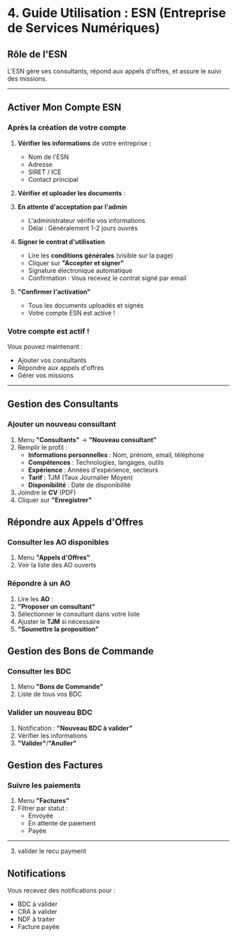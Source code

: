 # 4. Guide Utilisation : ESN (Entreprise de Services Numériques)

##  Rôle de l'ESN

L'ESN gère ses consultants, répond aux appels d'offres, et assure le suivi des missions.

---

##  Activer Mon Compte ESN

### Après la création de votre compte

1. **Vérifier les informations** de votre entreprise :
   - Nom de l'ESN
   - Adresse
   - SIRET / ICE
   - Contact principal

2. **Vérifier et uploader les documents** :
3. **En attente d'acceptation par l'admin** 
   - L'administrateur vérifie vos informations
   - Délai : Généralement 1-2 jours ouvrés

4. **Signer le contrat d'utilisation** 
   - Lire les **conditions générales** (visible sur la page)
   - Cliquer sur **"Accepter et signer"**
   - Signature électronique automatique
   - Confirmation : Vous recevez le contrat signé par email

5. **"Confirmer l'activation"** 
   - Tous les documents uploadés et signés
   - Votre compte ESN est activé !

### Votre compte est actif ! 

Vous pouvez maintenant :
- Ajouter vos consultants
- Répondre aux appels d'offres
- Gérer vos missions

---

##  Gestion des Consultants

### Ajouter un nouveau consultant
1. Menu **"Consultants"** → **"Nouveau consultant"**
2. Remplir le profil :
   - **Informations personnelles** : Nom, prénom, email, téléphone
   - **Compétences** : Technologies, langages, outils
   - **Expérience** : Années d'expérience, secteurs
   - **Tarif** : TJM (Taux Journalier Moyen)
   - **Disponibilité** : Date de disponibilité
3. Joindre le **CV** (PDF)
4. Cliquer sur **"Enregistrer"**


##  Répondre aux Appels d'Offres

### Consulter les AO disponibles
1. Menu **"Appels d'Offres"**
2. Voir la liste des AO ouverts

### Répondre à un AO
1. Lire les **AO** :
2. **"Proposer un consultant"**
3. Sélectionner le consultant dans votre liste
4. Ajuster le **TJM** si nécessaire
5. **"Soumettre la proposition"**


## Gestion des Bons de Commande

### Consulter les BDC
1. Menu **"Bons de Commande"**
2. Liste de tous vos BDC 

### Valider un nouveau BDC
1. Notification : **"Nouveau BDC à valider"**
2. Vérifier les informations 
3. **"Valider"**/**"Anuller"**


## Gestion des Factures

### Suivre les paiements
1. Menu **"Factures"** 
2. Filtrer par statut :
   - Envoyée
   - En attente de paiement
   - Payée
---
3. valider le recu payment 

## Notifications

Vous recevez des notifications pour :
-  BDC à valider
-  CRA à valider
-  NDF à traiter
-  Facture payée
